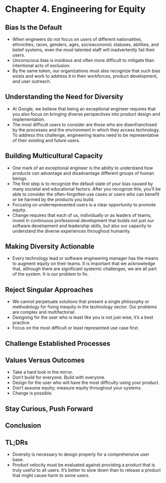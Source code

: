 # Chapter 4. Engineering for Equity

## Bias Is the Default

- When engineers do not focus on users of different nationalities, ethnicities, races, genders, ages, socioeconomic statuses, abilities, and belief systems, even the most talented staff will inadvertently fail their users.
- Unconscious bias is insidious and often more difficult to mitigate than intentional acts of exclusion.
- By the same token, our organizations must also recognize that such bias exists and work to address it in their workforces, product development, and user outreach.

## Understanding the Need for Diversity

- At Google, we believe that being an exceptional engineer requires that you also focus on bringing diverse perspectives into product design and implementation.
- The most difficult users to consider are those who are disenfranchised by the processes and the environment in which they access technology. To address this challenge, engineering teams need to be representative of their existing and future users.

## Building Multicultural Capacity

- One mark of an exceptional engineer is the ability to understand how products can advantage and disadvantage different groups of human beings.
- The first step is to recognize the default state of your bias caused by many societal and educational factors. After you recognize this, you’ll be able to consider the often-forgotten use cases or users who can benefit or be harmed by the products you build.
- Focusing on underrepresented users is a clear opportunity to promote equity.
- Change requires that each of us, individually or as leaders of teams, invest in continuous professional development that builds not just our software development and leadership skills, but also our capacity to understand the diverse experiences throughout humanity.

## Making Diversity Actionable

- Every technology lead or software engineering manager has the means to augment equity on their teams. It is important that we acknowledge that, although there are significant systemic challenges, we are all part of the system. It is our problem to fix.

## Reject Singular Approaches

- We cannot perpetuate solutions that present a single philosophy or methodology for fixing inequity in the technology sector. Our problems are complex and multifactorial.
- Designing for the user who is least like you is not just wise, it’s a best practice.
- Focus on the most difficult or least represented use case first.

## Challenge Established Processes

## Values Versus Outcomes

- Take a hard look in the mirror.
- Don’t build for everyone. Build with everyone.
- Design for the user who will have the most difficulty using your product.
- Don’t assume equity; measure equity throughout your systems.
- Change is possible.

## Stay Curious, Push Forward

## Conclusion

## TL;DRs

- Diversity is necessary to design properly for a comprehensive user base.
- Product velocity must be evaluated against providing a product that is truly useful to all users. It’s better to slow down than to release a product that might cause harm to some users.


